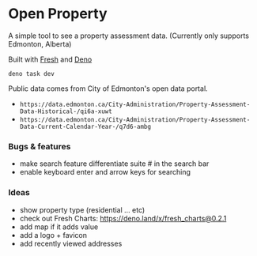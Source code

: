# Open Property

A simple tool to see a property assessment data. (Currently only supports
Edmonton, Alberta)

Built with [Fresh](https://fresh.deno.dev/) and [Deno](https://deno.land/)

```
deno task dev
```

Public data comes from City of Edmonton's open data portal.

- `https://data.edmonton.ca/City-Administration/Property-Assessment-Data-Historical-/qi6a-xuwt`
- `https://data.edmonton.ca/City-Administration/Property-Assessment-Data-Current-Calendar-Year-/q7d6-ambg`

### Bugs & features

- make search feature differentiate suite # in the search bar
- enable keyboard enter and arrow keys for searching

### Ideas

- show property type (residential ... etc)
- check out Fresh Charts: https://deno.land/x/fresh_charts@0.2.1
- add map if it adds value
- add a logo + favicon
- add recently viewed addresses
